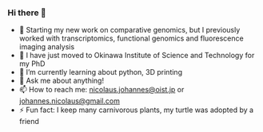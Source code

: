 ### Hi there 👋

<!--
**johannesnicolaus/johannesnicolaus** is a ✨ _special_ ✨ repository because its `README.md` (this file) appears on your GitHub profile.
-->

- 🔭 Starting my new work on comparative genomics, but I previously worked with transcriptomics, functional genomics and fluorescence imaging analysis
- 🏫 I have just moved to Okinawa Institute of Science and Technology for my PhD
- 🌱 I’m currently learning about python, 3D printing
- 💬 Ask me about anything!
- 📫 How to reach me: nicolaus.johannes@oist.jp or johannes.nicolaus@gmail.com
- ⚡ Fun fact: I keep many carnivorous plants, my turtle was adopted by a friend

